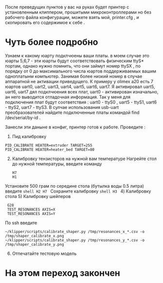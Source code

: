После преведущих пунктов у вас на руках будет принтер с установленным клиппером, прошитыми микроконтроллерами но без рабочего файла конфигурации, можете взять мой, printer.cfg , и скопировать его содержимое к себе .
# Чуть более подробно

Узнаем к какому юарту подклчюены ваши платы. в моем случае это юарты 5,6,7 - эти юарты будут соответствовать физическим ttyS* портам, однако нужно помнить, что они займут номер  ttySX ,
по порядку от 0 до максимального числа юартов поддерживаемых вашим одноплатынм компьютер. Занимая более низкий номер в случае аппаратной не активации приведущего. К примеру у olimex a20 есть 7 юартов uart0, uart2, uart3, uart4, uart5, uart6, uart7.
Я активировал uart5, uart6, uart7 дял подклчюения всех плат, uart0 - активирован изначально, ан него выводится отладочная информация. Так у меня для подключения плат будут соответствия : uart0 - ttyS0 , uart5 - ttyS1, uart6 - ttyS2, uart7 - ttyS3.
В сулчае использования usb-uart преобразователей найдите подключенные платы командой find /dev/serial/by-id . 

Занесли эти даныне в конфиг, принтер готов к работе.
Проведите :
1) Пид калибровку 
```shell
PID_CALIBRATE HEATER=extruder TARGET=255
PID_CALIBRATE HEATER=heater_bed TARGET=80
```
2) Калибровку тензисторов на нужной вам температуре
   Нагрейте стол до нужной температуры, введите команду
    ```shell
    H7
    H1
    ```
  Установите 500 грам по середине стола (бутылка воды 0.5 литра) введите 
    ```shell
    H2
    H7
    ```
    Сохраните калибровку
     ```shell
     H3
     ```
4) Калибровку стола
5) Калибровку шейперов
  ```shell
   G28
   TEST_RESONANCES AXIS=X
   TEST_RESONANCES AXIS=Y
  ```
  По ssh введите 
 ```shell
~/klipper/scripts/calibrate_shaper.py /tmp/resonances_x_*.csv -o /tmp/shaper_calibrate_x.png
~/klipper/scripts/calibrate_shaper.py /tmp/resonances_y_*.csv -o /tmp/shaper_calibrate_y.png
  ```
6) Отпечатайте тестовую модель

# На этом переход закончен
